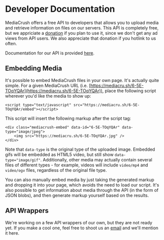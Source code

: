 # Developer Documentation

MediaCrush offers a free API to developers that allows you to upload media and retrieve information on files
on our servers. This API is completely free, but we appriciate a [donation](/donate) if you plan to use it,
since we don't get any ad views from API users. We also appreciate that donation if you hotlink to us often.

Documentation for our API is provided [here](/docs/API).

## Embedding Media

It's possible to embed MediaCrush files in your own page. It's actually quite simple. For a given MediaCrush
URL (i.e. [https://mediacru.sh/6-5E-TOqYQAr](https://mediacru.sh/6-5E-TOqYQAr)), place the following script
wherever you'd like the media to show up:

    <script type="text/javascript" src="https://mediacru.sh/6-5E-TOqYQAr/embed"></script>

This script will insert the following markup after the script tag:

    <div class="mediacrush-embed" data-id="6-5E-TOqYQAr" data-type="image/jpeg">
        <img src="https://mediacru.sh/6-5E-TOqYQAr.jpg" />
    </div>

Note that `data-type` is the original type of the uploaded image. Embedded gifs will be embedded as HTML5
video, but still show `data-type="image/gif"`. Additionally, other media may actually contain several files
of different types - for example, videos will include `video/mp4` and `video/ogv` files, regardless of the
original file type.

You can also manually embed media by just taking the generated markup and dropping it into your page, which
avoids the need to load our script. It's also possible to get information about media through the API (in the
form of JSON blobs), and then generate markup yourself based on the results.

## API Wrappers

We're working on a few API wrappers of our own, but they are not ready yet. If you make a cool one, feel
free to shoot us an [email](mailto:admin@mediacru.sh) and we'll mention it here.
